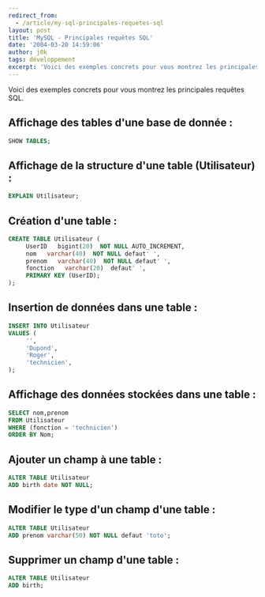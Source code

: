```yaml
---
redirect_from:
  - /article/my-sql-principales-requetes-sql
layout: post
title: 'MySQL - Principales requêtes SQL'
date: '2004-03-20 14:59:06'
author: j0k
tags: développement
excerpt: 'Voici des exemples concrets pour vous montrez les principales requêtes SQL.'
---
```


Voici des exemples concrets pour vous montrez les principales requêtes SQL.

## **Affichage des tables d'une base de donnée :**

```sql
SHOW TABLES;
```

##  **Affichage de la structure d'une table (Utilisateur) :**

```sql
EXPLAIN Utilisateur;
```

##  **Création d'une table :**

```sql
CREATE TABLE Utilisateur (
     UserID   bigint(20)  NOT NULL AUTO_INCREMENT,
     nom   varchar(40)  NOT NULL defaut' ',
     prenom   varchar(40)  NOT NULL defaut' ',
     fonction   varchar(20)  defaut' ',
     PRIMARY KEY (UserID);
);
```

##  **Insertion de données dans une table :**

```sql
INSERT INTO Utilisateur
VALUES (
     '',
     'Dupond',
     'Roger',
     'technicien',
);
```

##  **Affichage des données stockées dans une table :**

```sql
SELECT nom,prenom
FROM Utilisateur
WHERE (fonction = 'technicien')
ORDER BY Nom;
```

##  **Ajouter un champ à une table :**

```sql
ALTER TABLE Utilisateur
ADD birth date NOT NULL;
```

##  **Modifier le type d'un champ d'une table :**

```sql
ALTER TABLE Utilisateur
ADD prenom varchar(50) NOT NULL defaut 'toto';
```

##  **Supprimer un champ d'une table :**

```sql
ALTER TABLE Utilisateur
ADD birth;
```
